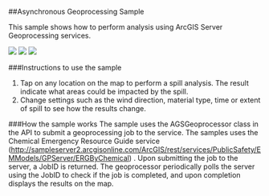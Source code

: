 ##Asynchronous Geoprocessing Sample 

This sample shows how to  perform analysis using ArcGIS Server Geoprocessing services.

<img src="https://raw.github.com/Esri/arcgis-runtime-samples-ios/master/AsynchronousGPSample/image.png?login=dg0yal&token=f7a4ea724bbe0aa015c60526867f4d84"/>
<img src="https://raw.github.com/Esri/arcgis-runtime-samples-ios/master/AsynchronousGPSample/image.png?login=dg0yal&token=f7a4ea724bbe0aa015c60526867f4d84"/>
<img src="https://raw.github.com/Esri/arcgis-runtime-samples-ios/master/AsynchronousGPSample/image.png?login=dg0yal&token=f7a4ea724bbe0aa015c60526867f4d84"/>


###Instructions to use the sample
1. Tap on any location on the map to perform a spill analysis. The result indicate what
areas could be impacted by the spill.
2. Change settings such as the wind direction, material type, time or extent of spill to
see how the results change.

###How the sample works
The sample uses the  AGSGeoprocessor class in the API to submit a geoprocessing job to the service. The samples uses the Chemical Emergency Resource Guide service (http://sampleserver2.arcgisonline.com/ArcGIS/rest/services/PublicSafety/EMModels/GPServer/ERGByChemical) . Upon submitting the job to the server, a JobID is returned. The geoprocessor periodically polls the server using the JobID to check if the job is completed, and upon completion displays the results on the map.

